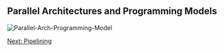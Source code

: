 ## Parallel Architectures and Programming Models

![Parallel-Arch-Programming-Model](https://github.com/user-attachments/assets/98d0e864-a8cd-4686-ba6d-6cb73e4500cc)

[Next: Pipelining](3-pipelining.md)
